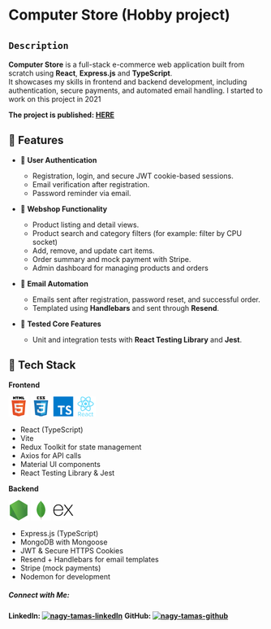 # Computer Store (Hobby project)

## `Description`

**Computer Store** is a full-stack e-commerce web application built from scratch using **React**, **Express.js** and **TypeScript**.  
It showcases my skills in frontend and backend development, including authentication, secure payments, and automated email handling.
I started to work on this project in 2021

**The project is published: [HERE](https://computer-store-frontend-phi.vercel.app/)**

## 🌟 Features

-  🔐 **User Authentication**

   -  Registration, login, and secure JWT cookie-based sessions.
   -  Email verification after registration.
   -  Password reminder via email.

-  🛒 **Webshop Functionality**

   -  Product listing and detail views.
   -  Product search and category filters (for example: filter by CPU socket)
   -  Add, remove, and update cart items.
   -  Order summary and mock payment with Stripe.
   -  Admin dashboard for managing products and orders

-  📧 **Email Automation**

   -  Emails sent after registration, password reset, and successful order.
   -  Templated using **Handlebars** and sent through **Resend**.

-  🧪 **Tested Core Features**
   -  Unit and integration tests with **React Testing Library** and **Jest**.

## 🧰 Tech Stack

**Frontend**

<p align="left">
    <img src="https://raw.githubusercontent.com/devicons/devicon/master/icons/html5/html5-original-wordmark.svg" alt="html5" width="40" height="40"/>
    <img src="https://raw.githubusercontent.com/devicons/devicon/master/icons/css3/css3-original-wordmark.svg" alt="css3" width="40" height="40"/>
    <img src="https://raw.githubusercontent.com/devicons/devicon/master/icons/typescript/typescript-original.svg" alt="typescript" width="40" height="40"/>
    <a href="https://reactjs.org/" target="_blank"> <img src="https://raw.githubusercontent.com/devicons/devicon/master/icons/react/react-original-wordmark.svg" alt="react" width="40" height="40"/> </a>
</p>

-  React (TypeScript)
-  Vite
-  Redux Toolkit for state management
-  Axios for API calls
-  Material UI components
-  React Testing Library & Jest

**Backend**

<p align="left">
<img src="https://raw.githubusercontent.com/devicons/devicon/master/icons/nodejs/nodejs-original.svg" alt="nodejs" width="40" height="40"/>
<img src="https://raw.githubusercontent.com/devicons/devicon/master/icons/mongodb/mongodb-original.svg" alt="mongodb" width="40" height="40"/>
<img src="https://raw.githubusercontent.com/devicons/devicon/master/icons/express/express-original.svg" alt="expressjs" width="40" height="40"/>
</p>

-  Express.js (TypeScript)
-  MongoDB with Mongoose
-  JWT & Secure HTTPS Cookies
-  Resend + Handlebars for email templates
-  Stripe (mock payments)
-  Nodemon for development

##### Connect with Me:

**LinkedIn: [<img src="https://raw.githubusercontent.com/rahuldkjain/github-profile-readme-generator/master/src/images/icons/Social/linked-in-alt.svg" alt="nagy-tamas-linkedIn" height="30" width="40" />](https://www.linkedin.com/in/tamasnagy93/)**
**GitHub: [<img src="https://raw.githubusercontent.com/rahuldkjain/github-profile-readme-generator/master/src/images/icons/Social/github.svg" alt="nagy-tamas-github" height="30" width="40" />](https://github.com/nagytommy76)**
